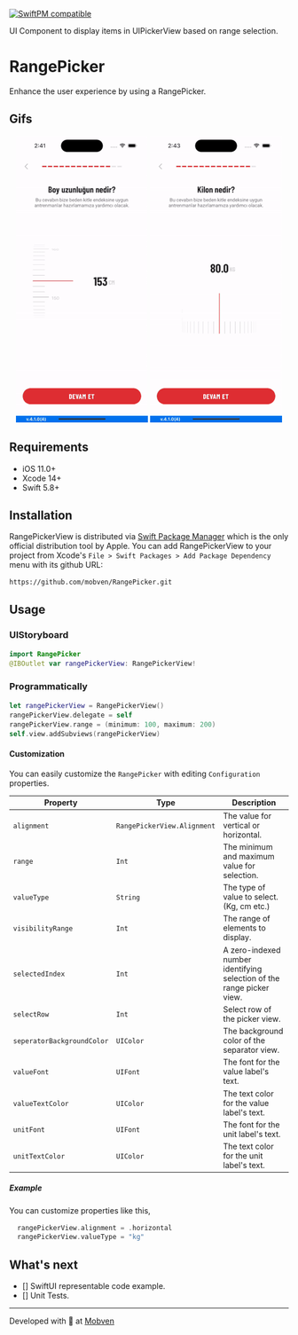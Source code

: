 [![SwiftPM compatible](https://img.shields.io/badge/SwiftPM-compatible-brightgreen.svg)](https://swift.org/package-manager/)

UI Component to display items in UIPickerView based on range selection.
# RangePicker
Enhance the user experience by using a RangePicker.

## Gifs
<div align="center">
  <span width="238" height="517">
    <img alt="iphone14pro" width="238" height="517" src="Docs/Gifs/gif1.gif">
    </span>
    <span width="238" height="517">
    <img alt="iphone14pro" width="238" height="517" src="Docs/Gifs/gif2.gif">
    </span>
</div>

## Requirements
* iOS 11.0+
* Xcode 14+
* Swift 5.8+

## Installation
RangePickerView is distributed via [Swift Package Manager](https://swift.org/package-manager/) which is the only official distribution tool by Apple. You can add RangePickerView to your project from Xcode's `File > Swift Packages > Add Package Dependency` menu with its github URL:
```
https://github.com/mobven/RangePicker.git
```

## Usage
### UIStoryboard
```swift
import RangePicker
@IBOutlet var rangePickerView: RangePickerView!
```

### Programmatically
```swift
let rangePickerView = RangePickerView()
rangePickerView.delegate = self
rangePickerView.range = (minimum: 100, maximum: 200)
self.view.addSubviews(rangePickerView)
```

#### Customization
You can easily customize the `RangePicker` with editing `Configuration` properties.

| Property                   | Type                        | Description                                                           |
| -------------------------- | --------------------------- | ----------------------------------------------------------------------|
| `alignment`                | `RangePickerView.Alignment` | The value for vertical or horizontal.                                 |
| `range`                    | `Int`                       | The minimum and maximum value for selection.                          |
| `valueType`                | `String`                    | The type of value to select. (Kg, cm etc.)                            |
| `visibilityRange`          | `Int`                       | The range of elements to display.                                     |
| `selectedIndex`            | `Int`                       | A zero-indexed number identifying selection of the range picker view. |
| `selectRow`                | `Int`                       | Select row of the picker view.                                        |
| `seperatorBackgroundColor` | `UIColor`                   | The background color of the separator view.                           |
| `valueFont`                | `UIFont`                    | The font for the value label's text.                                  |
| `valueTextColor`           | `UIColor`                   | The text color for the value label's text.                            |
| `unitFont`                 | `UIFont`                    | The font for the unit label's text.                                   |
| `unitTextColor`            | `UIColor`                   | The text color for the unit label's text.                             |

##### Example 
You can customize properties like this,

```swift
  rangePickerView.alignment = .horizontal
  rangePickerView.valueType = "kg"
``` 
                                   
## What's next
- [] SwiftUI representable code example.
- [] Unit Tests.

---
Developed with 🖤 at [Mobven](https://mobven.com/)
